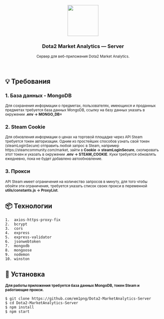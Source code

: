 <p align="center">
  <img src="https://i.imgur.com/fUZuVz7.png" height="100px">
  <h3 align="center">Dota2 Market Analytics — Server</h3>
</p>

<p align="center">
  <sup>
    Сервер для веб-приложения Dota2 Market Analytics.
  </sup>
</p>

</br>

## 💡 Требования
### 1. База данных - MongoDB
<sup>
Для сохранения информации о предметах, пользователях, имеющихся и проданных предметах требуется база данных MongoDB, ссылку на базу данных указать в окружении <b>.env → MONGO_DB=</b> 
</sup>

### 2. Steam Cookie
<sup>
Для обновления информации о ценах на торговой площадке через API Steam требуется токен авторизации. Одним из простейших способов узнать свой токен (steamLoginSecure) отправить любой запрос в Steam, например https://steamcommunity.com/market, 
зайти в <b>Cookie → steamLoginSecure</b>, скопировать этот токен и указать в окружении <b>.env → STEAM_COOKIE</b>. Куки требуется обновлять ежедневно, пока не будет добавлено автообновление.
</sup>

### 3. Прокси
<sup>
API Steam имеет ограничения на количество запросов в минуту, для того чтобы обойти эти ограничения, требуется указать список своих прокси в переменной <b>utils/constants.js → ProxyList</b>.
</sup>

</br>

## 📦 Технологии
    1.  axios-https-proxy-fix
    2.  bcrypt
    3.  cors
    4.  express
    5.  express-validator
    6.  jsonwebtoken
    7.  mongodb
    8.  mongoose
    9.  nodemon
    10. winston

## 📁 Установка
<sup><b>
Для работы приложения требуется база данных MongoDB, токен Steam и работающие прокси. 
</b></sup>
```
$ git clone https://github.com/em1png/Dota2-MarketAnalytics-Server
$ cd Dota2-MarketAnalytics-Server
$ npm install
$ npm start
```
